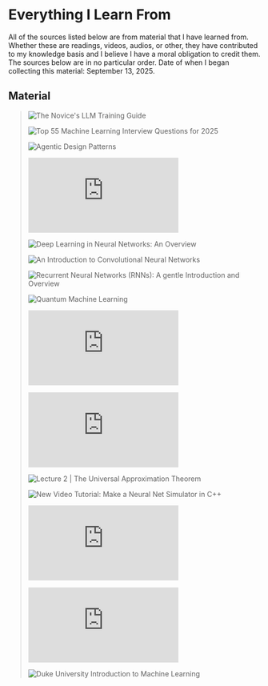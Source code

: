 # Everything I Learn From
All of the sources listed below are from material that I have learned from. Whether these are readings, videos, audios, or other, they have contributed to my knowledge basis and I believe I have a moral obligation to credit them. The sources below are in no particular order. Date of when I began collecting this material: September 13, 2025. 

## Material

> ![The Novice's LLM Training Guide](https://rentry.org/llm-training)
> 
> ![Top 55 Machine Learning Interview Questions for 2025](https://rentry.org/llm-training)
>
> ![Agentic Design Patterns](https://docs.google.com/document/d/1rsaK53T3Lg5KoGwvf8ukOUvbELRtH-V0LnOIFDxBryE/edit?tab=t.0#heading=h.pxcur8v2qagu)
>
> ![How the backpropagation algorithm works](http://neuralnetworksanddeeplearning.com/chap2.html)
>
> ![Deep Learning in Neural Networks: An Overview](https://arxiv.org/pdf/1404.7828)
>
> ![An Introduction to Convolutional Neural Networks](https://arxiv.org/pdf/1511.08458)
>
> ![Recurrent Neural Networks (RNNs): A gentle Introduction and Overview](https://arxiv.org/pdf/1912.05911)
>
> ![Quantum Machine Learning](https://arxiv.org/pdf/1912.05911)
>
> ![Steps Toward Artificial Intelligence](https://courses.csail.mit.edu/6.803/pdf/steps.pdf)
>
> ![A visual proof that neural nets can compute any function](http://neuralnetworksanddeeplearning.com/chap4.html)
>
> ![Lecture 2 | The Universal Approximation Theorem](https://www.youtube.com/watch?v=lkha188L4Gs)
>
> ![New Video Tutorial: Make a Neural Net Simulator in C++](https://millermattson.com/dave/?p=54)
>
> ![CS-449: Neural Networks](https://people.willamette.edu/~gorr/classes/cs449/intro.html)
>
> ![If my kids excel, will they move away?](https://jeffreybigham.com/blog/2025/where-will-my-kids-go.html)
>
> ![Duke University Introduction to Machine Learning](https://online.duke.edu/course/introduction-to-machine-learning/)
